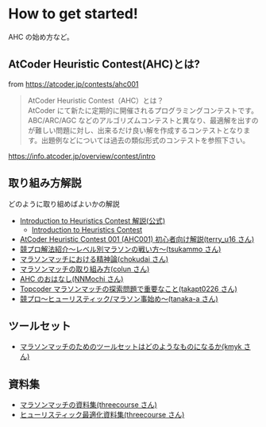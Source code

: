 # How to get started!

AHC の始め方など。

## AtCoder Heuristic Contest(AHC)とは?

from https://atcoder.jp/contests/ahc001

> AtCoder Heuristic Contest（AHC）とは？  
> AtCoder にて新たに定期的に開催されるプログラミングコンテストです。ABC/ARC/AGC などのアルゴリズムコンテストと異なり、最適解を出すのが難しい問題に対し、出来るだけ良い解を作成するコンテストとなります。出題例などについては過去の類似形式のコンテストを参照下さい。

https://info.atcoder.jp/overview/contest/intro

## 取り組み方解説

どのように取り組めばよいかの解説

- [Introduction to Heuristics Contest 解説(公式)](https://img.atcoder.jp/intro-heuristics/editorial.pdf)
  - [Introduction to Heuristics Contest](https://atcoder.jp/contests/intro-heuristics)
- [AtCoder Heuristic Contest 001 (AHC001) 初心者向け解説(terry_u16 さん)](https://www.terry-u16.net/entry/ahc001-how-to)
- [競プロ解法紹介～レベル別マラソンの戦い方～(tsukammo さん)](https://qiita.com/tsukammo/items/7041a00e429f9f5ac4ae)
- [マラソンマッチにおける精神論(chokudai さん)](https://chokudai.hatenablog.com/entry/2014/12/04/000132)
- [マラソンマッチの取り組み方(colun さん)](http://www.colun.net/archives/294)
- [AHC のおはなし(NNMochi さん)](https://trap.jp/post/1304/)
- [Topcoder マラソンマッチの探索問題で重要なこと(takapt0226 さん)](https://qiita.com/takapt0226/items/b2f6d1d77a034b529e21)
- [競プロ〜ヒューリスティック/マラソン事始め〜(tanaka-a さん)](https://qiita.com/tanaka-a/items/3c2a1bca63759ec71e7f)

## ツールセット

- [マラソンマッチのためのツールセットはどのようなものになるか(kmyk さん)](https://kmyk.github.io/blog/blog/2021/03/18/what-is-a-toolset-for-marathon-matches/)

## 資料集

- [マラソンマッチの資料集(threecourse さん)](https://threecourse.hatenablog.com/entry/%3Fp%3D1164)
- [ヒューリスティック最適化資料集(threecourse さん)](https://heuristic-ja.growi.cloud/)
